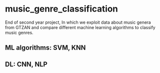 # music_genre_classification

End of second year project, In which we exploit data about music genera from GTZAN and compare different machine learning algorithms to classify music genres.
## ML algorithms: SVM, KNN
## DL: CNN, NLP
